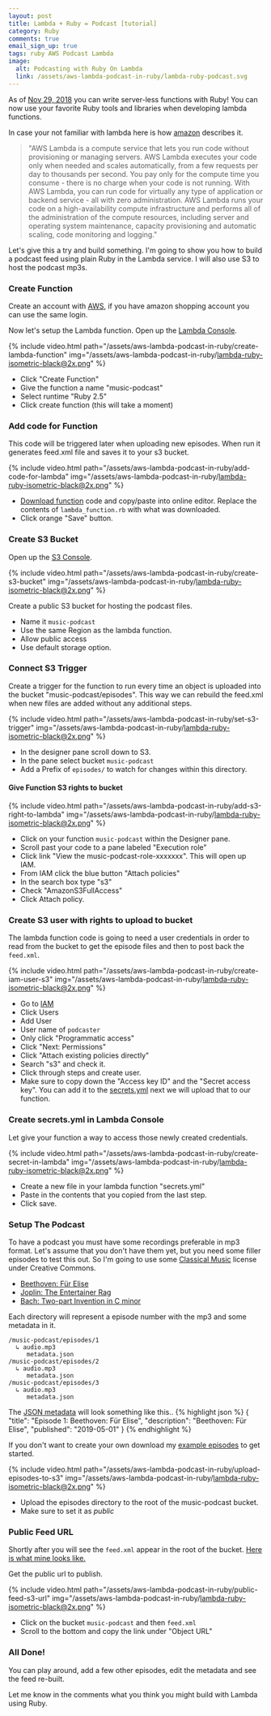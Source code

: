 ```yaml
---
layout: post
title: Lambda + Ruby = Podcast [tutorial]
category: Ruby
comments: true
email_sign_up: true
tags: ruby AWS Podcast Lambda
image:
  alt: Podcasting with Ruby On Lambda
  link: /assets/aws-lambda-podcast-in-ruby/lambda-ruby-podcast.svg
---
```


As of [Nov 29, 2018](https://aws.amazon.com/about-aws/whats-new/2018/11/aws-lambda-supports-ruby/) you can write server-less
functions with Ruby! You can now use your favorite Ruby tools and libraries when developing lambda functions. 

In case your not familiar with lambda here is how <a href="https://docs.aws.amazon.com/lambda/latest/dg/welcome.html" target="_blank">amazon</a> describes it.

> "AWS Lambda is a compute service that lets you run code without provisioning or managing servers. AWS Lambda executes your code only when needed and scales automatically, from a few requests per day to thousands per second. You pay only for the compute time you consume - there is no charge when your code is not running. With AWS Lambda, you can run code for virtually any type of application or backend service - all with zero administration. AWS Lambda runs your code on a high-availability compute infrastructure and performs all of the administration of the compute resources, including server and operating system maintenance, capacity provisioning and automatic scaling, code monitoring and logging."

Let's give this a try and build something. I'm going to show you how to build a podcast feed using plain Ruby in the Lambda service. I will also use S3 to host the podcast mp3s.

### Create Function
Create an account with <a href="https://aws.amazon.com/s3" target="_blank">AWS</a>, if you have amazon shopping account you can use the same login. 

Now let's setup the Lambda function. Open up the <a href="https://aws.amazon.com/lambda/" target="_blank">Lambda Console</a>. 

{% include video.html path="/assets/aws-lambda-podcast-in-ruby/create-lambda-function" img="/assets/aws-lambda-podcast-in-ruby/lambda-ruby-isometric-black@2x.png" %}

* Click "Create Function"
* Give the function a name "music-podcast"
* Select runtime "Ruby 2.5"
* Click create function (this will take a moment)

### Add code for Function

This code will be triggered later when uploading new episodes. When run it generates feed.xml file and saves it to your s3 bucket.

{% include video.html path="/assets/aws-lambda-podcast-in-ruby/add-code-for-lambda" img="/assets/aws-lambda-podcast-in-ruby/lambda-ruby-isometric-black@2x.png" %}

* <a href="/assets/aws-lambda-podcast-in-ruby/lambda_function.rb">Download function</a> code and copy/paste into online editor. Replace the contents of `lambda_function.rb` with what was downloaded.
* Click orange "Save" button.

### Create S3 Bucket

Open up the <a href="https://s3.console.aws.amazon.com/s3" target="_blank">S3 Console</a>.

{% include video.html path="/assets/aws-lambda-podcast-in-ruby/create-s3-bucket" img="/assets/aws-lambda-podcast-in-ruby/lambda-ruby-isometric-black@2x.png" %}

Create a public S3 bucket for hosting the podcast files.
* Name it `music-podcast`
* Use the same Region as the lambda function.
* Allow public access
* Use default storage option.

### Connect S3 Trigger

Create a trigger for the function to run every time an object is uploaded into the bucket "music-podcast/episodes".
This way we can rebuild the feed.xml when new files are added without any additional steps.

{% include video.html path="/assets/aws-lambda-podcast-in-ruby/set-s3-trigger" img="/assets/aws-lambda-podcast-in-ruby/lambda-ruby-isometric-black@2x.png" %}

* In the designer pane scroll down to S3.
* In the pane select bucket `music-podcast`
* Add a Prefix of `episodes/` to watch for changes within this directory.

#### Give Function S3 rights to bucket

{% include video.html path="/assets/aws-lambda-podcast-in-ruby/add-s3-right-to-lambda" img="/assets/aws-lambda-podcast-in-ruby/lambda-ruby-isometric-black@2x.png" %}

* Click on your function `music-podcast` within the Designer pane.
* Scroll past your code to a pane labeled "Execution role"
* Click link "View the music-podcast-role-xxxxxxx". This will open up IAM.
* From IAM click the blue button "Attach policies"
* In the search box type "s3"
* Check "AmazonS3FullAccess"
* Click Attach policy.

### Create S3 user with rights to upload to bucket

The lambda function code is going to need a user credentials in order to read from the bucket to get the episode files and then to post back the `feed.xml`. 

{% include video.html path="/assets/aws-lambda-podcast-in-ruby/create-iam-user-s3" img="/assets/aws-lambda-podcast-in-ruby/lambda-ruby-isometric-black@2x.png" %}

* Go to <a href="https://aws.amazon.com/iam" target="_blank">IAM</a>
* Click Users
* Add User
* User name of `podcaster`
* Only click "Programmatic access"
* Click "Next: Permissions"
* Click "Attach existing policies directly"
* Search "s3" and check it.
* Click through steps and create user.
* Make sure to copy down the "Access key ID" and the "Secret access key". You can add it to the 
<a href="/assets/aws-lambda-podcast-in-ruby/secrets.yml" download="secrets.yml">secrets.yml</a>
next we will upload that to our function.

### Create secrets.yml in Lambda Console

Let give your function a way to access those newly created credentials.

{% include video.html path="/assets/aws-lambda-podcast-in-ruby/create-secret-in-lambda" img="/assets/aws-lambda-podcast-in-ruby/lambda-ruby-isometric-black@2x.png" %}

* Create a new file in your lambda function "secrets.yml"
* Paste in the contents that you copied from the last step.
* Click save.


### Setup The Podcast

To have a podcast you must have some recordings preferable in mp3 format. Let's assume that you don't have them yet, but you need some filler episodes to test this out. So I'm going to use some [Classical Music](http://www.amclassical.com/piano/) license under Creative Commons.
* [Beethoven: Für Elise](http://www.amclassical.com/mp3/amclassical_beethoven_fur_elise.mp3)
* [Joplin: The Entertainer Rag](http://www.amclassical.com/mp3/amclassical_joplin_the_entertainer_rag.mp3)
* [Bach: Two-part Invention in C minor](http://www.amclassical.com/mp3/amclassical_twopart_invention_in_c_minor.mp3)

Each directory will represent a episode number with the mp3 and some metadata in it.
```
/music-podcast/episodes/1
  ↳ audio.mp3
     metadata.json
/music-podcast/episodes/2
  ↳ audio.mp3
     metadata.json
/music-podcast/episodes/3
  ↳ audio.mp3
     metadata.json
```

The <a href="/assets/aws-lambda-podcast-in-ruby/metadata.json" download="metadata.json">JSON metadata</a> will look something like this..
{% highlight json %}
{
    "title": "Episode 1: Beethoven: Für Elise",
    "description": "Beethoven: Für Elise",
    "published": "2019-05-01"
}
{% endhighlight %}

If you don't want to create your own download my <a href="/assets/aws-lambda-podcast-in-ruby/episodes.zip" download="episodes.zip">example episodes</a> to get started. 

{% include video.html path="/assets/aws-lambda-podcast-in-ruby/upload-episodes-to-s3" img="/assets/aws-lambda-podcast-in-ruby/lambda-ruby-isometric-black@2x.png" %}

* Upload the episodes directory to the root of the music-podcast bucket.
* Make sure to set it as *public*

### Public Feed URL

Shortly after you will see the `feed.xml` appear in the root of the bucket. 
<a href="/assets/aws-lambda-podcast-in-ruby/feed.xml" download="feed.xml">
Here is what mine looks like.
</a>

Get the public url to publish.

{% include video.html path="/assets/aws-lambda-podcast-in-ruby/public-feed-s3-url" img="/assets/aws-lambda-podcast-in-ruby/lambda-ruby-isometric-black@2x.png" %}

* Click on the bucket `music-podcast` and then `feed.xml`
* Scroll to the bottom and copy the link under "Object URL"

### All Done!

You can play around, add a few other episodes, edit the metadata and see the feed re-built.

Let me know in the comments what you think you might build with Lambda using Ruby.

